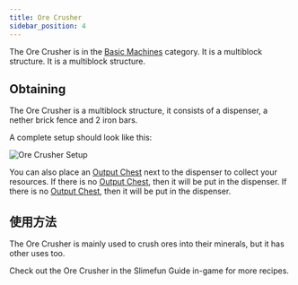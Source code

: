 ```yaml
---
title: Ore Crusher
sidebar_position: 4
---
```


The Ore Crusher is in the [Basic Machines](/docs/Slimefun/Basic-Machines) category. It is a multiblock structure. It is a multiblock structure.

## Obtaining

The Ore Crusher is a multiblock structure, it consists of a dispenser, a nether brick fence and 2 iron bars.

A complete setup should look like this:

![Ore Crusher Setup](https://raw.githubusercontent.com/TheBusyBiscuit/Slimefun4-Wiki/master/images/multiblock-ore-crusher.png)

You can also place an [Output Chest](Output-Chest) next to the dispenser to collect your resources. If there is no [Output Chest](Output-Chest), then it will be put in the dispenser. If there is no [Output Chest](Output-Chest), then it will be put in the dispenser.

## 使用方法

The Ore Crusher is mainly used to crush ores into their minerals, but it has other uses too.

Check out the Ore Crusher in the Slimefun Guide in-game for more recipes.
